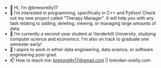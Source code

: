 - 👋 Hi, I’m @brenoreilly17
- 👀 I’m interested in programming, specifically in C++ and Python! Check out my new project called "Therapy Manager". It will help you with any task relating to adding, deleting, viewing, or managing large amounts of data.
- 🌱 I’m currently a second-year student at Vanderbilt University, studying computer science and economics. I'm also on track to graduate one semester early!
- 💞️ I aspire to work in either data engineering, data science, or software engineering post-grad. 
- 📫 How to reach me: brenoreilly17@gmail.com || brendan-oreilly.com

<!---
brenoreilly17/brenoreilly17 is a ✨ special ✨ repository because its `README.md` (this file) appears on your GitHub profile.
You can click the Preview link to take a look at your changes.
--->
